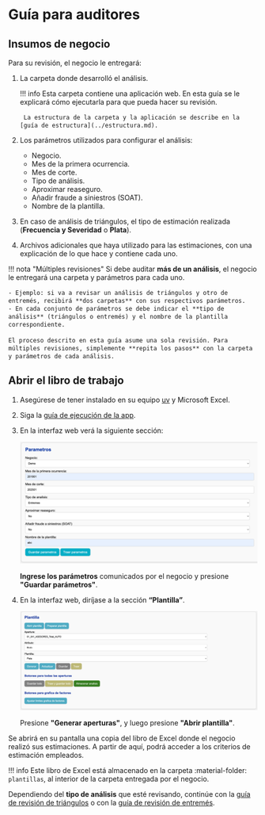 <!--markdownlint-disable MD007 MD046-->

# Guía para auditores

## Insumos de negocio

Para su revisión, el negocio le entregará:

1. La carpeta donde desarrolló el análisis.

    !!! info
        Esta carpeta contiene una aplicación web. En esta guía se le explicará cómo ejecutarla para que pueda hacer su revisión.

        La estructura de la carpeta y la aplicación se describe en la [guía de estructura](../estructura.md).

2. Los parámetros utilizados para configurar el análisis:
    - Negocio.
    - Mes de la primera ocurrencia.
    - Mes de corte.
    - Tipo de análisis.
    - Aproximar reaseguro.
    - Añadir fraude a siniestros (SOAT).
    - Nombre de la plantilla.

3. En caso de análisis de triángulos, el tipo de estimación realizada (**Frecuencia y Severidad** o **Plata**).

4. Archivos adicionales que haya utilizado para las estimaciones, con una explicación de lo que hace y contiene cada uno.

!!! nota "Múltiples revisiones"
    Si debe auditar **más de un análisis**, el negocio le entregará una carpeta y parámetros para cada uno.

    - Ejemplo: si va a revisar un análisis de triángulos y otro de entremés, recibirá **dos carpetas** con sus respectivos parámetros.
    - En cada conjunto de parámetros se debe indicar el **tipo de análisis** (triángulos o entremés) y el nombre de la plantilla correspondiente.
    
    El proceso descrito en esta guía asume una sola revisión. Para múltiples revisiones, simplemente **repita los pasos** con la carpeta y parámetros de cada análisis.

## Abrir el libro de trabajo

1. Asegúrese de tener instalado en su equipo [uv](https://docs.astral.sh/uv/getting-started/installation/) y Microsoft Excel.
2. Siga la [guía de ejecución de la app](../uso/ejecutar_app.md).
3. En la interfaz web verá la siguiente sección:

    ![Ingreso de parámetros](../assets/frontend/parametros_auditoria.png)

    **Ingrese los parámetros** comunicados por el negocio y presione **"Guardar parámetros"**.

4. En la interfaz web, diríjase a la sección **“Plantilla”**.

    ![Preparación triángulos.](../assets/frontend/plantilla.png)

    Presione **"Generar aperturas"**, y luego presione **"Abrir plantilla"**.

Se abrirá en su pantalla una copia del libro de Excel donde el negocio realizó sus estimaciones. A partir de aquí, podrá acceder a los criterios de estimación empleados.

!!! info
    Este libro de Excel está almacenado en la carpeta :material-folder: `plantillas`, al interior de la carpeta entregada por el negocio.

Dependiendo del **tipo de análisis** que esté revisando, continúe con la [guía de revisión de triángulos](triangulos.md) o con la [guía de revisión de entremés](entremes.md).
